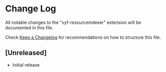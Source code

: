 # Change Log

All notable changes to the "xyf-resourceindexer" extension will be documented in this file.

Check [Keep a Changelog](http://keepachangelog.com/) for recommendations on how to structure this file.

## [Unreleased]

- Initial release
